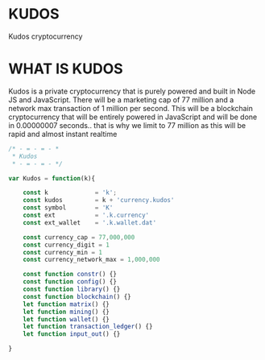# KUDOS
Kudos cryptocurrency

# WHAT IS KUDOS
Kudos is a private cryptocurrency that is purely powered and built in Node JS and JavaScript.
There will be a marketing cap of 77 million and a network max transaction of 1 million per second.
This will be a blockchain cryptocurrency that will be entirely powered in JavaScript and will be done in 0.00000007 seconds.. that is why we limit to 77 million as this will be rapid and almost instant realtime


```javascript
/* - = - = - *
 * Kudos
 * - = - = - */

var Kudos = function(k){

	const k 			= 'k';
	const kudos 		= k + 'currency.kudos'
	const symbol 		= 'K'
	const ext 			= '.k.currency'
	const ext_wallet 	= '.k.wallet.dat'

	const currency_cap = 77,000,000
	const currency_digit = 1
	const currency_min = 1
	const currency_network_max = 1,000,000

	const function constr() {}
	const function config() {}
	const function library() {}
	const function blockchain() {}
	let function matrix() {}
	let function mining() {}
	let function wallet() {}
	let function transaction_ledger() {}
	let function input_out() {}

}
```
